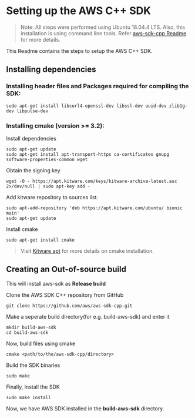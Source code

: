 # Setting up the AWS C++ SDK

> Note: All steps were performed using Ubuntu 18.04.4 LTS.
> Also, this installation is using command line tools.
> Refer [aws-sdk-cpp Readme](https://github.com/aws/aws-sdk-cpp/blob/master/README.md) for more details.

This Readme contains the steps to setup the AWS C++ SDK.

## Installing dependencies

### Installing header files and Packages required for compiling the SDK:

```
sudo apt-get install libcurl4-openssl-dev libssl-dev uuid-dev zlib1g-dev libpulse-dev
```

### Installing **cmake** (version >= 3.2):

Install dependencies

```
sudo apt-get update
sudo apt-get install apt-transport-https ca-certificates gnupg software-properties-common wget
```

Obtain the signing key

```
wget -O - https://apt.kitware.com/keys/kitware-archive-latest.asc 2>/dev/null | sudo apt-key add -
```

Add kitware repository to sources list.

```
sudo apt-add-repository 'deb https://apt.kitware.com/ubuntu/ bionic main'
sudo apt-get update
```

Install cmake

```
sudo apt-get install cmake
```

> Visit [Kitware apt](https://apt.kitware.com/) for more details on cmake installation.

## Creating an Out-of-source build

This will install aws-sdk as **Release build**

Clone the AWS SDK C++ repository from GitHub

```
git clone https://github.com/aws/aws-sdk-cpp.git
```

Make a seperate build directory(for e.g. build-aws-sdk) and enter it

```
mkdir build-aws-sdk
cd build-aws-sdk
```

Now, build files using cmake

```
cmake <path/to/the/aws-sdk-cpp/directory>
```

Build the SDK binaries
```
sudo make
```

Finally, Install the SDK 
```
sudo make install
```
Now, we have AWS SDK installed in the **build-aws-sdk** directory.
